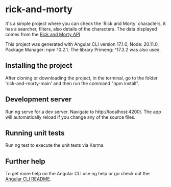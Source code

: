 # rick-and-morty
It's a simple project where you can check the 'Rick and Morty' characters, it has a searcher, filters, also details of the characters. The data displayed comes from the [Rick and Morty API](https://rickandmortyapi.com/)

This project was generated with Angular CLI version 17.1.0, Node: 20.11.0, Package Manager: npm 10.2.1. The library Primeng: ^17.3.2 was also used.

## Installing the project
After cloning or downloading the project, in the terminal, go to the folder 'rick-and-morty-main' and then run the command "npm install".

## Development server
Run ng serve for a dev server. Navigate to http://localhost:4200/. The app will automatically reload if you change any of the source files.

## Running unit tests
Run ng test to execute the unit tests via Karma.

## Further help
To get more help on the Angular CLI use ng help or go check out the [Angular CLI README](https://github.com/angular/angular-cli/blob/master/README.md).
